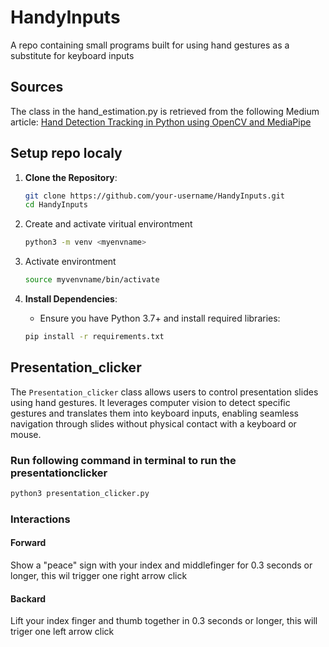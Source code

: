 # HandyInputs
A repo containing small programs built for using hand gestures as a substitute for keyboard inputs

## Sources
The class in the hand_estimation.py is retrieved from the following Medium article: [Hand Detection Tracking in Python using OpenCV and MediaPipe](https://gautamaditee.medium.com/hand-recognition-using-opencv-a7b109941c88)

## Setup repo localy
1. **Clone the Repository**:
   ```bash
   git clone https://github.com/your-username/HandyInputs.git
   cd HandyInputs
   ```
2. Create and activate viritual environtment
   ```bash
   python3 -m venv <myenvname>
   ```
3. Activate environtment
   ```bash
   source myvenvname/bin/activate
   ```
   
5. **Install Dependencies**:
   - Ensure you have Python 3.7+ and install required libraries:
   ```bash
   pip install -r requirements.txt
   ```

## Presentation_clicker
The `Presentation_clicker` class allows users to control presentation slides using hand gestures. It leverages computer vision to detect specific gestures and translates them into keyboard inputs, enabling seamless navigation through slides without physical contact with a keyboard or mouse.

### Run following command in terminal to run the presentationclicker
```bash
python3 presentation_clicker.py
```
### Interactions
#### Forward
Show a "peace" sign with your index and middlefinger for 0.3 seconds or longer, this wil trigger one right arrow click
#### Backard
Lift your index finger and thumb together in 0.3 seconds or longer, this will triger one left arrow click

